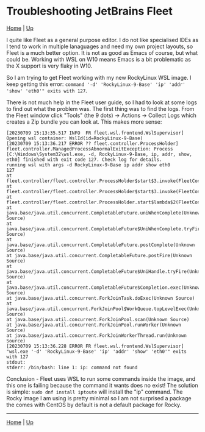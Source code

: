 # Troubleshooting JetBrains Fleet

[Home](../index) | [Up](wsl-index)

I quite like Fleet as a general purpose editor. I do not like specialised IDEs as I tend to work in multiple lanaguages and need my own project layouts, so Fleet is a much better option. It is not as good as Emacs of course, but what could be. Working with WSL on W10 means Emacs is a bit problematic as the X support is very flaky in W10.

So I am trying to get Fleet working with my new RockyLinux WSL image. I keep getting this error: ``command '-d' 'RockyLinux-9-Base' 'ip' 'addr' 'show' 'eth0'" exits with 127``.

There is not much help in the Fleet user guide, so I had to look at some logs to find out what the problem was. The first thing was to find the logs. From the Fleet window click "Tools" (the 9 dots) -> Actions -> Collect Logs which creates a Zip bundle you can look at. This makes more sense:

```
[20230709 15:13:35.517 INFO  FR fleet.wsl.frontend.WslSupervisor] Opening wsl container: WslId(id=RockyLinux-9-Base)
[20230709 15:13:36.217 ERROR ?? fleet.controller.ProcessHolder] 
fleet.controller.ManagedProcessAbnormalExitException: Process [C:\Windows\System32\wsl.exe, -d, RockyLinux-9-Base, ip, addr, show, eth0] finished with exit code 127. Check log for details.
running wsl with args -d RockyLinux-9-Base ip addr show eth0
127
at fleet.controller/fleet.controller.ProcessHolder$start$3.invoke(FleetController.kt:105)
at fleet.controller/fleet.controller.ProcessHolder$start$3.invoke(FleetController.kt:102)
at fleet.controller/fleet.controller.ProcessHolder.start$lambda$2(FleetController.kt:102)
at java.base/java.util.concurrent.CompletableFuture.uniWhenComplete(Unknown Source)
at java.base/java.util.concurrent.CompletableFuture$UniWhenComplete.tryFire(Unknown Source)
at java.base/java.util.concurrent.CompletableFuture.postComplete(Unknown Source)
at java.base/java.util.concurrent.CompletableFuture.postFire(Unknown Source)
at java.base/java.util.concurrent.CompletableFuture$UniHandle.tryFire(Unknown Source)
at java.base/java.util.concurrent.CompletableFuture$Completion.exec(Unknown Source)
at java.base/java.util.concurrent.ForkJoinTask.doExec(Unknown Source)
at java.base/java.util.concurrent.ForkJoinPool$WorkQueue.topLevelExec(Unknown Source)
at java.base/java.util.concurrent.ForkJoinPool.scan(Unknown Source)
at java.base/java.util.concurrent.ForkJoinPool.runWorker(Unknown Source)
at java.base/java.util.concurrent.ForkJoinWorkerThread.run(Unknown Source)
[20230709 15:13:36.228 ERROR FR fleet.wsl.frontend.WslSupervisor] "wsl.exe '-d' 'RockyLinux-9-Base' 'ip' 'addr' 'show' 'eth0'" exits with 127
stdout: 
stderr: /bin/bash: line 1: ip: command not found
```

Conclusion - Fleet uses WSL to run some commands inside the image, and this one is failing because the command it wants does no exist! The solution is simple: ``sudo dnf install iptoute`` will install the "ip" command. The Rocky image I am using is pretty minimal so I am not surprised a package the comes with CentOS by default is not a default package for Rocky.


---
[Home](../index) | [Up](wsl-index)
